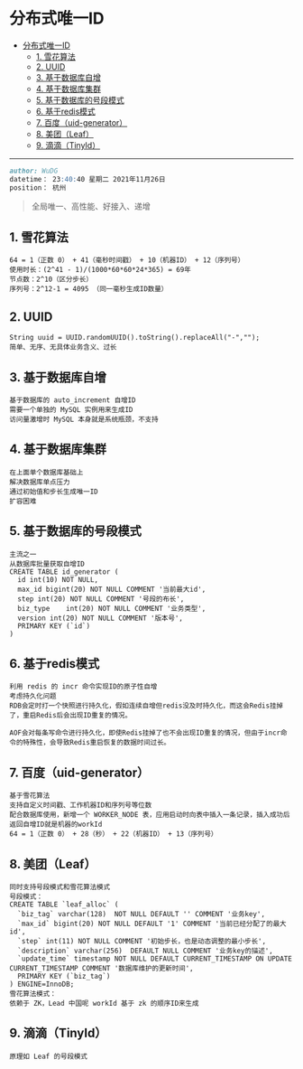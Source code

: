 # 分布式唯一ID

- [分布式唯一ID](#分布式唯一id)
  - [1. 雪花算法](#1-雪花算法)
  - [2. UUID](#2-uuid)
  - [3. 基于数据库自增](#3-基于数据库自增)
  - [4. 基于数据库集群](#4-基于数据库集群)
  - [5. 基于数据库的号段模式](#5-基于数据库的号段模式)
  - [6. 基于redis模式](#6-基于redis模式)
  - [7. 百度（uid-generator）](#7-百度uid-generator)
  - [8. 美团（Leaf）](#8-美团leaf)
  - [9. 滴滴（TinyId）](#9-滴滴tinyid)

---

```md
author: WuDG
datetime： 23:40:40 星期二 2021年11月26日
position： 杭州
```

> 全局唯一、高性能、好接入、递增

## 1. 雪花算法
```properties
64 = 1（正数 0） + 41（毫秒时间戳） + 10（机器ID） + 12（序列号）
使用时长：(2^41 - 1)/(1000*60*60*24*365) = 69年
节点数：2^10（区分步长）
序列号：2^12-1 = 4095 （同一毫秒生成ID数量）
```

## 2. UUID
```properties
String uuid = UUID.randomUUID().toString().replaceAll("-","");
简单、无序、无具体业务含义、过长
```

## 3. 基于数据库自增
```properties
基于数据库的 auto_increment 自增ID
需要一个单独的 MySQL 实例用来生成ID
访问量激增时 MySQL 本身就是系统瓶颈，不支持
```

## 4. 基于数据库集群
```properties
在上面单个数据库基础上
解决数据库单点压力
通过初始值和步长生成唯一ID
扩容困难
```

## 5. 基于数据库的号段模式
```properties
主流之一
从数据库批量获取自增ID
CREATE TABLE id_generator (
  id int(10) NOT NULL,
  max_id bigint(20) NOT NULL COMMENT '当前最大id',
  step int(20) NOT NULL COMMENT '号段的布长',
  biz_type    int(20) NOT NULL COMMENT '业务类型',
  version int(20) NOT NULL COMMENT '版本号',
  PRIMARY KEY (`id`)
) 
```

## 6. 基于redis模式
```properties
利用 redis 的 incr 命令实现ID的原子性自增
考虑持久化问题
RDB会定时打一个快照进行持久化，假如连续自增但redis没及时持久化，而这会Redis挂掉了，重启Redis后会出现ID重复的情况。

AOF会对每条写命令进行持久化，即使Redis挂掉了也不会出现ID重复的情况，但由于incr命令的特殊性，会导致Redis重启恢复的数据时间过长。
```

## 7. 百度（uid-generator）
```properties
基于雪花算法
支持自定义时间戳、工作机器ID和序列号等位数
配合数据库使用，新增一个 WORKER_NODE 表，应用启动时向表中插入一条记录，插入成功后返回自增ID就是机器的workId
64 = 1（正数 0） + 28（秒） + 22（机器ID） + 13（序列号）
```

## 8. 美团（Leaf）
```properties
同时支持号段模式和雪花算法模式
号段模式：
CREATE TABLE `leaf_alloc` (
  `biz_tag` varchar(128)  NOT NULL DEFAULT '' COMMENT '业务key',
  `max_id` bigint(20) NOT NULL DEFAULT '1' COMMENT '当前已经分配了的最大id',
  `step` int(11) NOT NULL COMMENT '初始步长，也是动态调整的最小步长',
  `description` varchar(256)  DEFAULT NULL COMMENT '业务key的描述',
  `update_time` timestamp NOT NULL DEFAULT CURRENT_TIMESTAMP ON UPDATE CURRENT_TIMESTAMP COMMENT '数据库维护的更新时间',
  PRIMARY KEY (`biz_tag`)
) ENGINE=InnoDB;
雪花算法模式：
依赖于 ZK，Lead 中国呢 workId 基于 zk 的顺序ID来生成
```

## 9. 滴滴（TinyId）
```properties
原理如 Leaf 的号段模式

```
